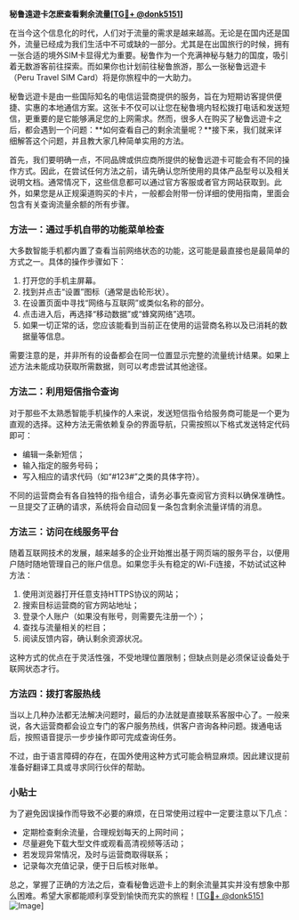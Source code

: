 **秘鲁遠遊卡怎麽查看剩余流量[[TG💪+ @donk5151](https://t.me/s/donk5151)]**

在当今这个信息化的时代，人们对于流量的需求是越来越高。无论是在国内还是国外，流量已经成为我们生活中不可或缺的一部分。尤其是在出国旅行的时候，拥有一张合适的境外SIM卡显得尤为重要。秘鲁作为一个充满神秘与魅力的国度，吸引着无数游客前往探索。而如果你也计划前往秘鲁旅游，那么一张秘鲁远遊卡（Peru Travel SIM Card）将是你旅程中的一大助力。

秘鲁远遊卡是由一些国际知名的电信运营商提供的服务，旨在为短期访客提供便捷、实惠的本地通信方案。这张卡不仅可以让您在秘鲁境内轻松拨打电话和发送短信，更重要的是它能够满足您的上网需求。然而，很多人在购买了秘鲁远遊卡之后，都会遇到一个问题：**如何查看自己的剩余流量呢？**接下来，我们就来详细解答这个问题，并且教大家几种简单实用的方法。

首先，我们要明确一点，不同品牌或供应商所提供的秘鲁远遊卡可能会有不同的操作方式。因此，在尝试任何方法之前，请先确认您所使用的具体产品型号以及相关说明文档。通常情况下，这些信息都可以通过官方客服或者官方网站获取到。此外，如果您是从正规渠道购买的卡片，一般都会附带一份详细的使用指南，里面会包含有关查询流量余额的所有步骤。

### 方法一：通过手机自带的功能菜单检查

大多数智能手机都内置了查看当前网络状态的功能，这可能是最直接也是最简单的方式之一。具体的操作步骤如下：

1. 打开您的手机主屏幕。
2. 找到并点击“设置”图标（通常是齿轮形状）。
3. 在设置页面中寻找“网络与互联网”或类似名称的部分。
4. 点击进入后，再选择“移动数据”或“蜂窝网络”选项。
5. 如果一切正常的话，您应该能看到当前正在使用的运营商名称以及已消耗的数据量等信息。

需要注意的是，并非所有的设备都会在同一位置显示完整的流量统计结果。如果上述方法未能成功获取所需数据，则可以考虑尝试其他途径。

### 方法二：利用短信指令查询

对于那些不太熟悉智能手机操作的人来说，发送短信指令给服务商可能是一个更为直观的选择。这种方法无需依赖复杂的界面导航，只需按照以下格式发送特定代码即可：

* 编辑一条新短信；
* 输入指定的服务号码；
* 写入相应的请求代码（如“#123#”之类的具体字符）。

不同的运营商会有各自独特的指令组合，请务必事先查阅官方资料以确保准确性。一旦提交了正确的请求，系统将会自动回复一条包含剩余流量详情的消息。

### 方法三：访问在线服务平台

随着互联网技术的发展，越来越多的企业开始推出基于网页端的服务平台，以便用户随时随地管理自己的账户信息。如果您手头有稳定的Wi-Fi连接，不妨试试这种方法：

1. 使用浏览器打开任意支持HTTPS协议的网站；
2. 搜索目标运营商的官方网站地址；
3. 登录个人账户（如果没有账号，则需要先注册一个）；
4. 查找与流量相关的栏目；
5. 阅读反馈内容，确认剩余资源状况。

这种方式的优点在于灵活性强，不受地理位置限制；但缺点则是必须保证设备处于联网状态才行。

### 方法四：拨打客服热线

当以上几种办法都无法解决问题时，最后的办法就是直接联系客服中心了。一般来说，各大运营商都会设立专门的客户服务热线，供客户咨询各种问题。拨通电话后，按照语音提示一步步操作即可完成查询任务。

不过，由于语言障碍的存在，在国外使用这种方式可能会稍显麻烦。因此建议提前准备好翻译工具或寻求同行伙伴的帮助。

### 小贴士

为了避免因误操作而导致不必要的麻烦，在日常使用过程中一定要注意以下几点：

- 定期检查剩余流量，合理规划每天的上网时间；
- 尽量避免下载大型文件或观看高清视频等活动；
- 若发现异常情况，及时与运营商取得联系；
- 记录每次充值记录，便于日后核对账单。

总之，掌握了正确的方法之后，查看秘鲁远遊卡上的剩余流量其实并没有想象中那么困难。希望大家都能顺利享受到愉快而充实的旅程！[[TG💪+ @donk5151](https://t.me/s/donk5151) ![Image](https://i.postimg.cc/rwNCRYN7/Snipaste-2025-04-30-17-27-05.png)]